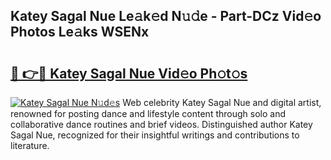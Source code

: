 ## Katey Sagal Nue Le𝚊k𝚎d N𝚞𝚍e - Part-DCz Vid𝚎o Photos Le𝚊ks WSENx

# <h2><a href="http://fb74lfe.evod.top/?m=Katey+Sagal+Nue">🔗 👉🔴 Katey Sagal Nue Vid𝚎o Ph𝚘t𝚘s</a></h2>

[![Katey Sagal Nue N𝚞d𝚎s](https://i.imgur.com/8V9OHl7.gif)](http://fb74lfe.evod.top/?m=Katey+Sagal+Nue)
Web celebrity Katey Sagal Nue and digital artist, renowned for posting dance and lifestyle content through solo and collaborative dance routines and brief videos. Distinguished author Katey Sagal Nue, recognized for their insightful writings and contributions to literature. 
